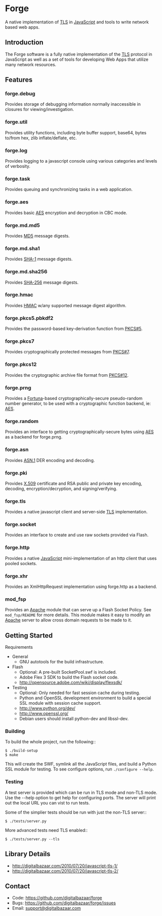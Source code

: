 Forge
=====

A native implementation of [TLS][] in [JavaScript][] and tools to write network
based web apps.

Introduction
------------

The Forge software is a fully native implementation of the [TLS][] protocol in
JavaScript as well as a set of tools for developing Web Apps that utilize many
network resources.

Features
--------

### forge.debug

Provides storage of debugging information normally inaccessible in
closures for viewing/investigation.

### forge.util

Provides utility functions, including byte buffer support, base64,
bytes to/from hex, zlib inflate/deflate, etc.

### forge.log

Provides logging to a javascript console using various categories and
levels of verbosity.

### forge.task

Provides queuing and synchronizing tasks in a web application.

### forge.aes

Provides basic [AES][] encryption and decryption in CBC mode.

### forge.md.md5

Provides [MD5][] message digests.

### forge.md.sha1

Provides [SHA-1][] message digests.

### forge.md.sha256

Provides [SHA-256][] message digests.

### forge.hmac

Provides [HMAC][] w/any supported message digest algorithm.

### forge.pkcs5.pbkdf2

Provides the password-based key-derivation function from [PKCS#5][].

### forge.pkcs7

Provides cryptographically protected messages from [PKCS#7][].

### forge.pkcs12

Provides the cryptographic archive file format from [PKCS#12][].

### forge.prng

Provides a [Fortuna][]-based cryptographically-secure pseudo-random number
generator, to be used with a cryptographic function backend, ie: [AES][].

### forge.random

Provides an interface to getting cryptographically-secure bytes using
[AES][] as a backend for forge.prng.

### forge.asn

Provides [ASN.1][] DER encoding and decoding.

### forge.pki

Provides [X.509][] certificate and RSA public and private key encoding,
decoding, encryption/decryption, and signing/verifying.

### forge.tls

Provides a native javascript client and server-side [TLS][] implementation.

### forge.socket

Provides an interface to create and use raw sockets provided via Flash.

### forge.http

Provides a native [JavaScript][] mini-implementation of an http client that
uses pooled sockets.

### forge.xhr

Provides an XmlHttpRequest implementation using forge.http as a backend.

### mod\_fsp

Provides an [Apache][] module that can serve up a Flash Socket Policy. See
`mod_fsp/README` for more details. This module makes it easy to modify
an [Apache][] server to allow cross domain requests to be made to it.


Getting Started
---------------

Requirements

* General
  * GNU autotools for the build infrastructure.
* Flash
  * Optional: A pre-built SocketPool.swf is included.
  * Adobe Flex 3 SDK to build the Flash socket code.
  * http://opensource.adobe.com/wiki/display/flexsdk/
* Testing
  * Optional: Only needed for fast session cache during testing.
  * Python and OpenSSL development environment to build a special SSL module
    with session cache support.
  * http://www.python.org/dev/
  * http://www.openssl.org/
  * Debian users should install python-dev and libssl-dev.

### Building ###

To build the whole project, run the following::

    $ ./build-setup
    $ make

This will create the SWF, symlink all the JavaScript files, and build a Python
SSL module for testing. To see configure options, run `./configure --help`.

### Testing ###

A test server is provided which can be run in TLS mode and non-TLS mode. Use
the --help option to get help for configuring ports. The server will print out
the local URL you can vist to run tests.

Some of the simplier tests should be run with just the non-TLS server::

    $ ./tests/server.py

More advanced tests need TLS enabled::

    $ ./tests/server.py --tls


Library Details
---------------

* http://digitalbazaar.com/2010/07/20/javascript-tls-1/
* http://digitalbazaar.com/2010/07/20/javascript-tls-2/

Contact
-------

* Code: https://github.com/digitalbazaar/forge
* Bugs: https://github.com/digitalbazaar/forge/issues
* Email: support@digitalbazaar.com

[AES]: http://en.wikipedia.org/wiki/Advanced_Encryption_Standard
[ASN.1]: http://en.wikipedia.org/wiki/ASN.1
[Apache]: http://httpd.apache.org/
[Fortuna]: http://en.wikipedia.org/wiki/Fortuna_(PRNG)
[HMAC]: http://en.wikipedia.org/wiki/HMAC
[JavaScript]: http://en.wikipedia.org/wiki/JavaScript
[MD5]: http://en.wikipedia.org/wiki/MD5
[PKCS#5]: http://en.wikipedia.org/wiki/PKCS
[PKCS#7]: http://en.wikipedia.org/wiki/Cryptographic_Message_Syntax
[PKCS#12]: http://en.wikipedia.org/wiki/PKCS_%E2%99%AF12
[SHA-1]: http://en.wikipedia.org/wiki/SHA-1
[SHA-256]: http://en.wikipedia.org/wiki/SHA-256
[TLS]: http://en.wikipedia.org/wiki/Transport_Layer_Security
[X.509]: http://en.wikipedia.org/wiki/SHA-256
